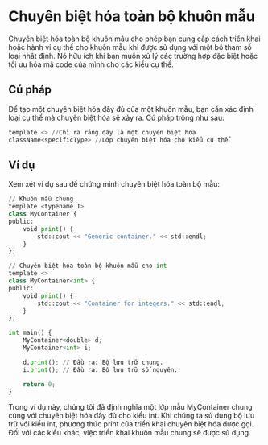 # Chuyên biệt hóa toàn bộ khuôn mẫu
Chuyên biệt hóa toàn bộ khuôn mẫu cho phép bạn cung cấp cách triển khai hoặc hành vi cụ thể cho khuôn mẫu khi được sử dụng với một bộ tham số loại nhất định. Nó hữu ích khi bạn muốn xử lý các trường hợp đặc biệt hoặc tối ưu hóa mã code của mình cho các kiểu cụ thể.
## Cú pháp
Để tạo một chuyên biệt hóa đầy đủ của một khuôn mẫu, bạn cần xác định loại cụ thể mà chuyên biệt hóa sẽ xảy ra. Cú pháp trông như sau:
~~~python
template <> //Chỉ ra rằng đây là một chuyên biệt hóa
className<specificType> //Lớp chuyên biệt hóa cho kiểu cụ thể
~~~
## Ví dụ
Xem xét ví dụ sau để chứng minh chuyên biệt hóa toàn bộ mẫu:
~~~python
// Khuôn mẫu chung
template <typename T>
class MyContainer {
public:
    void print() {
        std::cout << "Generic container." << std::endl;
    }
};

// Chuyên biệt hóa toàn bộ khuôn mẫu cho int
template <>
class MyContainer<int> {
public:
    void print() {
        std::cout << "Container for integers." << std::endl;
    }
};

int main() {
    MyContainer<double> d;
    MyContainer<int> i;

    d.print(); // Đầu ra: Bộ lưu trữ chung.
    i.print(); // Đầu ra: Bộ lưu trữ số nguyên.

    return 0;
}
~~~
Trong ví dụ này, chúng tôi đã định nghĩa một lớp mẫu MyContainer chung cùng với chuyên biệt hóa đầy đủ cho kiểu int. Khi chúng ta sử dụng bộ lưu trữ với kiểu int, phương thức print của triển khai chuyên biệt hóa được gọi. Đối với các kiểu khác, việc triển khai khuôn mẫu chung sẽ được sử dụng.